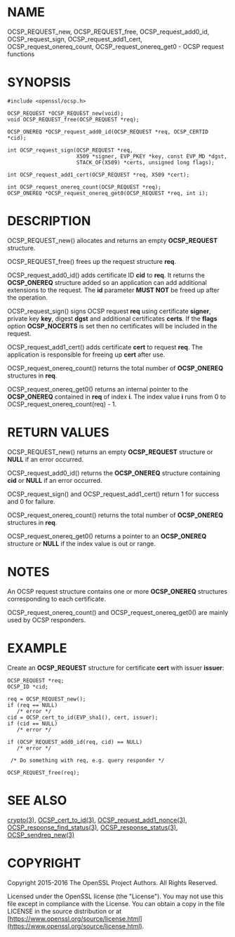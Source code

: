 # NAME

OCSP\_REQUEST\_new, OCSP\_REQUEST\_free, OCSP\_request\_add0\_id, OCSP\_request\_sign,
OCSP\_request\_add1\_cert, OCSP\_request\_onereq\_count,
OCSP\_request\_onereq\_get0 - OCSP request functions

# SYNOPSIS

    #include <openssl/ocsp.h>

    OCSP_REQUEST *OCSP_REQUEST_new(void);
    void OCSP_REQUEST_free(OCSP_REQUEST *req);

    OCSP_ONEREQ *OCSP_request_add0_id(OCSP_REQUEST *req, OCSP_CERTID *cid);

    int OCSP_request_sign(OCSP_REQUEST *req,
                          X509 *signer, EVP_PKEY *key, const EVP_MD *dgst,
                          STACK_OF(X509) *certs, unsigned long flags);

    int OCSP_request_add1_cert(OCSP_REQUEST *req, X509 *cert);

    int OCSP_request_onereq_count(OCSP_REQUEST *req);
    OCSP_ONEREQ *OCSP_request_onereq_get0(OCSP_REQUEST *req, int i);

# DESCRIPTION

OCSP\_REQUEST\_new() allocates and returns an empty **OCSP\_REQUEST** structure.

OCSP\_REQUEST\_free() frees up the request structure **req**.

OCSP\_request\_add0\_id() adds certificate ID **cid** to **req**. It returns
the **OCSP\_ONEREQ** structure added so an application can add additional
extensions to the request. The **id** parameter **MUST NOT** be freed up after
the operation.

OCSP\_request\_sign() signs OCSP request **req** using certificate
**signer**, private key **key**, digest **dgst** and additional certificates
**certs**. If the **flags** option **OCSP\_NOCERTS** is set then no certificates
will be included in the request.

OCSP\_request\_add1\_cert() adds certificate **cert** to request **req**. The
application is responsible for freeing up **cert** after use.

OCSP\_request\_onereq\_count() returns the total number of **OCSP\_ONEREQ**
structures in **req**.

OCSP\_request\_onereq\_get0() returns an internal pointer to the **OCSP\_ONEREQ**
contained in **req** of index **i**. The index value **i** runs from 0 to
OCSP\_request\_onereq\_count(req) - 1.

# RETURN VALUES

OCSP\_REQUEST\_new() returns an empty **OCSP\_REQUEST** structure or **NULL** if
an error occurred.

OCSP\_request\_add0\_id() returns the **OCSP\_ONEREQ** structure containing **cid**
or **NULL** if an error occurred.

OCSP\_request\_sign() and OCSP\_request\_add1\_cert() return 1 for success and 0
for failure.

OCSP\_request\_onereq\_count() returns the total number of **OCSP\_ONEREQ**
structures in **req**.

OCSP\_request\_onereq\_get0() returns a pointer to an **OCSP\_ONEREQ** structure
or **NULL** if the index value is out or range.

# NOTES

An OCSP request structure contains one or more **OCSP\_ONEREQ** structures
corresponding to each certificate.

OCSP\_request\_onereq\_count() and OCSP\_request\_onereq\_get0() are mainly used by
OCSP responders.

# EXAMPLE

Create an **OCSP\_REQUEST** structure for certificate **cert** with issuer
**issuer**:

    OCSP_REQUEST *req;
    OCSP_ID *cid;

    req = OCSP_REQUEST_new();
    if (req == NULL)
       /* error */
    cid = OCSP_cert_to_id(EVP_sha1(), cert, issuer);
    if (cid == NULL)
       /* error */

    if (OCSP_REQUEST_add0_id(req, cid) == NULL)
       /* error */

     /* Do something with req, e.g. query responder */

    OCSP_REQUEST_free(req);

# SEE ALSO

[crypto(3)](http://man.he.net/man3/crypto),
[OCSP\_cert\_to\_id(3)](http://man.he.net/man3/OCSP_cert_to_id),
[OCSP\_request\_add1\_nonce(3)](http://man.he.net/man3/OCSP_request_add1_nonce),
[OCSP\_response\_find\_status(3)](http://man.he.net/man3/OCSP_response_find_status),
[OCSP\_response\_status(3)](http://man.he.net/man3/OCSP_response_status),
[OCSP\_sendreq\_new(3)](http://man.he.net/man3/OCSP_sendreq_new)

# COPYRIGHT

Copyright 2015-2016 The OpenSSL Project Authors. All Rights Reserved.

Licensed under the OpenSSL license (the "License").  You may not use
this file except in compliance with the License.  You can obtain a copy
in the file LICENSE in the source distribution or at
[https://www.openssl.org/source/license.html](https://www.openssl.org/source/license.html).

